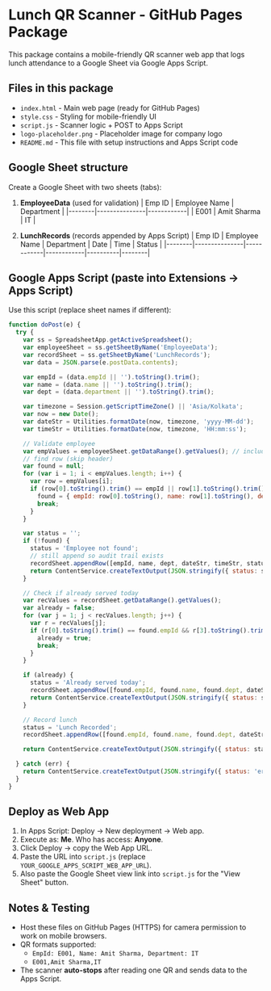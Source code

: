 
# Lunch QR Scanner - GitHub Pages Package

This package contains a mobile-friendly QR scanner web app that logs lunch attendance to a Google Sheet via Google Apps Script.

## Files in this package
- `index.html` - Main web page (ready for GitHub Pages)
- `style.css` - Styling for mobile-friendly UI
- `script.js` - Scanner logic + POST to Apps Script
- `logo-placeholder.png` - Placeholder image for company logo
- `README.md` - This file with setup instructions and Apps Script code

## Google Sheet structure
Create a Google Sheet with two sheets (tabs):

1) **EmployeeData** (used for validation)
| Emp ID | Employee Name | Department |
|--------|---------------|------------|
| E001   | Amit Sharma   | IT         |

2) **LunchRecords** (records appended by Apps Script)
| Emp ID | Employee Name | Department | Date       | Time     | Status |
|--------|---------------|------------|------------|----------|--------|

## Google Apps Script (paste into Extensions → Apps Script)
Use this script (replace sheet names if different):

```javascript
function doPost(e) {
  try {
    var ss = SpreadsheetApp.getActiveSpreadsheet();
    var employeeSheet = ss.getSheetByName('EmployeeData');
    var recordSheet = ss.getSheetByName('LunchRecords');
    var data = JSON.parse(e.postData.contents);

    var empId = (data.empId || '').toString().trim();
    var name = (data.name || '').toString().trim();
    var dept = (data.department || '').toString().trim();

    var timezone = Session.getScriptTimeZone() || 'Asia/Kolkata';
    var now = new Date();
    var dateStr = Utilities.formatDate(now, timezone, 'yyyy-MM-dd');
    var timeStr = Utilities.formatDate(now, timezone, 'HH:mm:ss');

    // Validate employee
    var empValues = employeeSheet.getDataRange().getValues(); // includes header
    // find row (skip header)
    var found = null;
    for (var i = 1; i < empValues.length; i++) {
      var row = empValues[i];
      if (row[0].toString().trim() == empId || row[1].toString().trim() == name) {
        found = { empId: row[0].toString(), name: row[1].toString(), dept: row[2].toString() };
        break;
      }
    }

    var status = '';
    if (!found) {
      status = 'Employee not found';
      // still append so audit trail exists
      recordSheet.appendRow([empId, name, dept, dateStr, timeStr, status]);
      return ContentService.createTextOutput(JSON.stringify({ status: status })).setMimeType(ContentService.MimeType.JSON);
    }

    // Check if already served today
    var recValues = recordSheet.getDataRange().getValues();
    var already = false;
    for (var j = 1; j < recValues.length; j++) {
      var r = recValues[j];
      if (r[0].toString().trim() == found.empId && r[3].toString().trim() == dateStr && r[5].toString().indexOf('Lunch Recorded') !== -1) {
        already = true;
        break;
      }
    }

    if (already) {
      status = 'Already served today';
      recordSheet.appendRow([found.empId, found.name, found.dept, dateStr, timeStr, status]);
      return ContentService.createTextOutput(JSON.stringify({ status: status })).setMimeType(ContentService.MimeType.JSON);
    }

    // Record lunch
    status = 'Lunch Recorded';
    recordSheet.appendRow([found.empId, found.name, found.dept, dateStr, timeStr, status]);

    return ContentService.createTextOutput(JSON.stringify({ status: status })).setMimeType(ContentService.MimeType.JSON);

  } catch (err) {
    return ContentService.createTextOutput(JSON.stringify({ status: 'error', message: err.toString() })).setMimeType(ContentService.MimeType.JSON);
  }
}
```

## Deploy as Web App
1. In Apps Script: Deploy → New deployment → Web app.
2. Execute as: **Me**. Who has access: **Anyone**.
3. Click Deploy → copy the Web App URL.
4. Paste the URL into `script.js` (replace `YOUR_GOOGLE_APPS_SCRIPT_WEB_APP_URL`).
5. Also paste the Google Sheet view link into `script.js` for the "View Sheet" button.

## Notes & Testing
- Host these files on GitHub Pages (HTTPS) for camera permission to work on mobile browsers.
- QR formats supported:
  - `EmpId: E001, Name: Amit Sharma, Department: IT`
  - `E001,Amit Sharma,IT`
- The scanner **auto-stops** after reading one QR and sends data to the Apps Script.
